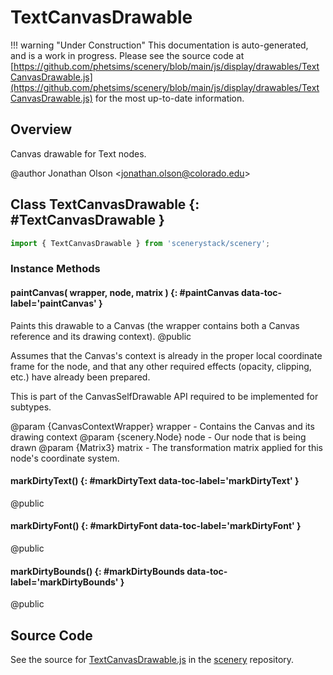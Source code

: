 # TextCanvasDrawable

!!! warning "Under Construction"
    This documentation is auto-generated, and is a work in progress. Please see the source code at
    [https://github.com/phetsims/scenery/blob/main/js/display/drawables/TextCanvasDrawable.js](https://github.com/phetsims/scenery/blob/main/js/display/drawables/TextCanvasDrawable.js) for the most up-to-date information.

## Overview

Canvas drawable for Text nodes.

@author Jonathan Olson &lt;jonathan.olson@colorado.edu&gt;

## Class TextCanvasDrawable {: #TextCanvasDrawable }


```js
import { TextCanvasDrawable } from 'scenerystack/scenery';
```
### Instance Methods

#### paintCanvas( wrapper, node, matrix ) {: #paintCanvas data-toc-label='paintCanvas' }

Paints this drawable to a Canvas (the wrapper contains both a Canvas reference and its drawing context).
@public

Assumes that the Canvas's context is already in the proper local coordinate frame for the node, and that any
other required effects (opacity, clipping, etc.) have already been prepared.

This is part of the CanvasSelfDrawable API required to be implemented for subtypes.

@param {CanvasContextWrapper} wrapper - Contains the Canvas and its drawing context
@param {scenery.Node} node - Our node that is being drawn
@param {Matrix3} matrix - The transformation matrix applied for this node's coordinate system.

#### markDirtyText() {: #markDirtyText data-toc-label='markDirtyText' }

@public

#### markDirtyFont() {: #markDirtyFont data-toc-label='markDirtyFont' }

@public

#### markDirtyBounds() {: #markDirtyBounds data-toc-label='markDirtyBounds' }

@public



## Source Code

See the source for [TextCanvasDrawable.js](https://github.com/phetsims/scenery/blob/main/js/display/drawables/TextCanvasDrawable.js) in the [scenery](https://github.com/phetsims/scenery) repository.
